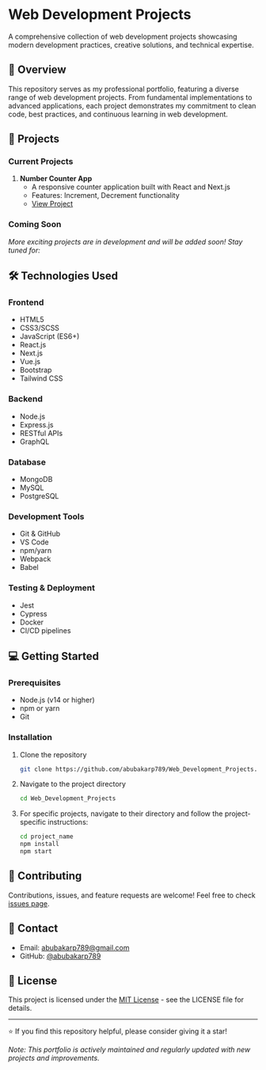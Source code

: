 # Web Development Projects 

A comprehensive collection of web development projects showcasing modern development practices, creative solutions, and technical expertise.

## 🚀 Overview

This repository serves as my professional portfolio, featuring a diverse range of web development projects. From fundamental implementations to advanced applications, each project demonstrates my commitment to clean code, best practices, and continuous learning in web development.

## 📂 Projects

### Current Projects

1. **Number Counter App**
   - A responsive counter application built with React and Next.js
   - Features: Increment, Decrement functionality
   - [View Project](https://github.com/abubakarp789/Web_Development_Projects/tree/main/number_counter_app)

### Coming Soon
*More exciting projects are in development and will be added soon! Stay tuned for:*

## 🛠️ Technologies Used

### Frontend
- HTML5
- CSS3/SCSS
- JavaScript (ES6+)
- React.js
- Next.js
- Vue.js
- Bootstrap
- Tailwind CSS

### Backend
- Node.js
- Express.js
- RESTful APIs
- GraphQL

### Database
- MongoDB
- MySQL
- PostgreSQL

### Development Tools
- Git & GitHub
- VS Code
- npm/yarn
- Webpack
- Babel

### Testing & Deployment
- Jest
- Cypress
- Docker
- CI/CD pipelines

## 💻 Getting Started

### Prerequisites
- Node.js (v14 or higher)
- npm or yarn
- Git

### Installation

1. Clone the repository
    ```bash
    git clone https://github.com/abubakarp789/Web_Development_Projects.git
    ```
2. Navigate to the project directory
    ```bash
    cd Web_Development_Projects
    ```
3. For specific projects, navigate to their directory and follow the project-specific instructions:

    ```bash
    cd project_name
    npm install
    npm start
    ```

## 🤝 Contributing

Contributions, issues, and feature requests are welcome! Feel free to check [issues page](https://github.com/abubakarp789/Web_Development_Projects/issues).

## 📧 Contact

- Email: abubakarp789@gmail.com
- GitHub: [@abubakarp789](https://github.com/abubakarp789)

## 📝 License

This project is licensed under the [MIT License](LICENSE) - see the LICENSE file for details.

---

⭐️ If you find this repository helpful, please consider giving it a star!

*Note: This portfolio is actively maintained and regularly updated with new projects and improvements.*

